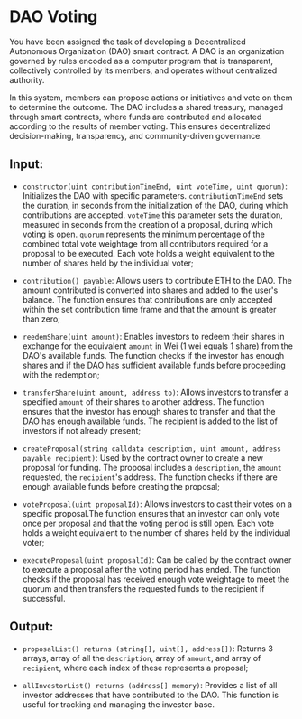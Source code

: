 # DAO Voting

You have been assigned the task of developing a Decentralized Autonomous Organization (DAO) smart contract. A DAO is an organization governed by rules encoded as a computer program that is transparent, collectively controlled by its members, and operates without centralized authority.

In this system, members can propose actions or initiatives and vote on them to determine the outcome. The DAO includes a shared treasury, managed through smart contracts, where funds are contributed and allocated according to the results of member voting. This ensures decentralized decision-making, transparency, and community-driven governance.

## Input:

-   `constructor(uint contributionTimeEnd, uint voteTime, uint quorum)`: Initializes the DAO with specific parameters. `contributionTimeEnd` sets the duration, in seconds from the initialization of the DAO, during which contributions are accepted. `voteTime` this parameter sets the duration, measured in seconds from the creation of a proposal, during which voting is open. `quorum` represents the minimum percentage of the combined total vote weightage from all contributors required for a proposal to be executed. Each vote holds a weight equivalent to the number of shares held by the individual voter;

-   `contribution() payable`: Allows users to contribute ETH to the DAO. The amount contributed is converted into shares and added to the user's balance. The function ensures that contributions are only accepted within the set contribution time frame and that the amount is greater than zero;

-   `reedemShare(uint amount)`: Enables investors to redeem their shares in exchange for the equivalent `amount` in Wei (1 wei equals 1 share) from the DAO's available funds. The function checks if the investor has enough shares and if the DAO has sufficient available funds before proceeding with the redemption;

-   `transferShare(uint amount, address to)`: Allows investors to transfer a specified `amount` of their shares `to` another address. The function ensures that the investor has enough shares to transfer and that the DAO has enough available funds. The recipient is added to the list of investors if not already present;

-   `createProposal(string calldata description, uint amount, address payable recipient)`: Used by the contract owner to create a new proposal for funding. The proposal includes a `description`, the `amount` requested, the `recipient`'s address. The function checks if there are enough available funds before creating the proposal;

-   `voteProposal(uint proposalId)`: Allows investors to cast their votes on a specific proposal.The function ensures that an investor can only vote once per proposal and that the voting period is still open. Each vote holds a weight equivalent to the number of shares held by the individual voter;

-   `executeProposal(uint proposalId)`: Can be called by the contract owner to execute a proposal after the voting period has ended. The function checks if the proposal has received enough vote weightage to meet the quorum and then transfers the requested funds to the recipient if successful.

## Output:

-   `proposalList() returns (string[], uint[], address[])`: Returns 3 arrays, array of all the `description`, array of `amount`, and array of `recipient`, where each index of these represents a proposal;

-   `allInvestorList() returns (address[] memory)`: Provides a list of all investor addresses that have contributed to the DAO. This function is useful for tracking and managing the investor base.
